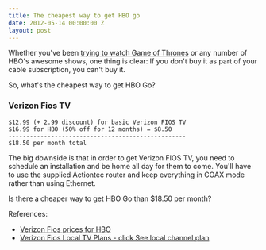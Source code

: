 ```yaml
---
title: The cheapest way to get HBO go
date: 2012-05-14 00:00:00 Z
layout: post
---
```


Whether you've been [trying to watch Game of Thrones](http://theoatmeal.com/comics/game_of_thrones) or any number of HBO's awesome shows, one thing is clear: If you don't buy it as part of your cable subscription, you can't buy it.

So, what's the cheapest way to get HBO Go? 

### Verizon Fios TV

    $12.99 (+ 2.99 discount) for basic Verizon FIOS TV
    $16.99 for HBO (50% off for 12 months) = $8.50
    --------------------------------------------------
    $18.50 per month total

The big downside is that in order to get Verizon FIOS TV, you need to schedule an installation and be home all day for them to come. You'll have to use the supplied Actiontec router and keep everything in COAX mode rather than using Ethernet.

Is there a cheaper way to get HBO Go than $18.50 per month? 

References:

* [Verizon Fios prices for HBO](https://www22.verizon.com/fiostv/web/Unprotected/hbo.aspx?pcatid=G9613)
* [Verizon Fios Local TV Plans - click See local channel plan](http://www22.verizon.com/home/fiostv/plans/)